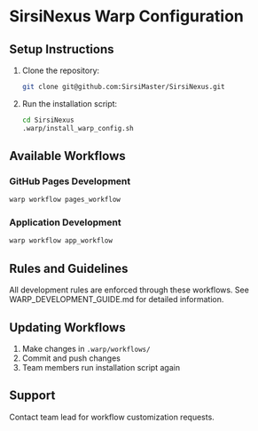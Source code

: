 # SirsiNexus Warp Configuration

## Setup Instructions

1. Clone the repository:
   ```bash
   git clone git@github.com:SirsiMaster/SirsiNexus.git
   ```

2. Run the installation script:
   ```bash
   cd SirsiNexus
   .warp/install_warp_config.sh
   ```

## Available Workflows

### GitHub Pages Development
```bash
warp workflow pages_workflow
```

### Application Development
```bash
warp workflow app_workflow
```

## Rules and Guidelines
All development rules are enforced through these workflows. See WARP_DEVELOPMENT_GUIDE.md for detailed information.

## Updating Workflows

1. Make changes in `.warp/workflows/`
2. Commit and push changes
3. Team members run installation script again

## Support
Contact team lead for workflow customization requests.

